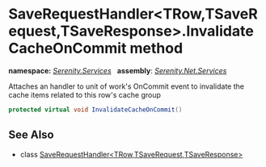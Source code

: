 # SaveRequestHandler&lt;TRow,TSaveRequest,TSaveResponse&gt;.InvalidateCacheOnCommit method
**namespace:** *[Serenity.Services](../../README.md#serenity.services-namespace)*   **assembly**: *[Serenity.Net.Services](../../README.md)*

Attaches an handler to unit of work's OnCommit event to invalidate the cache items related to this row's cache group

```csharp
protected virtual void InvalidateCacheOnCommit()
```

## See Also

* class [SaveRequestHandler&lt;TRow,TSaveRequest,TSaveResponse&gt;](../SaveRequestHandler-3.md)